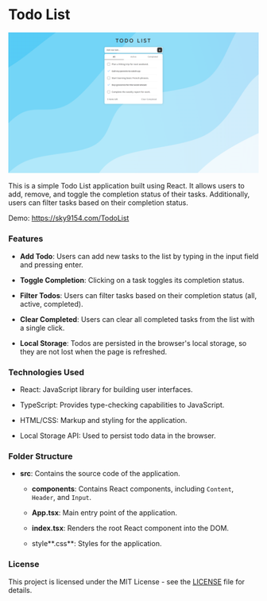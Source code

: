 # Todo List
![TodoList.webp](./docs/TodoList.webp)

This is a simple Todo List application built using React. It allows users to add, remove, and toggle the completion status of their tasks. Additionally, users can filter tasks based on their completion status.

Demo: https://sky9154.com/TodoList

### Features

- **Add Todo**: Users can add new tasks to the list by typing in the input field and pressing enter.

- **Toggle Completion**: Clicking on a task toggles its completion status.

- **Filter Todos**: Users can filter tasks based on their completion status (all, active, completed).

- **Clear Completed**: Users can clear all completed tasks from the list with a single click.

- **Local Storage**: Todos are persisted in the browser's local storage, so they are not lost when the page is refreshed.

### Technologies Used

- React: JavaScript library for building user interfaces.

- TypeScript: Provides type-checking capabilities to JavaScript.

- HTML/CSS: Markup and styling for the application.

- Local Storage API: Used to persist todo data in the browser.

### Folder Structure
- **src**: Contains the source code of the application.

    - **components**: Contains React components, including `Content`, `Header`, and `Input`.

    - **App.tsx**: Main entry point of the application.

    - **index.tsx**: Renders the root React component into the DOM.
    - style**.css**: Styles for the application.

### License

This project is licensed under the MIT License - see the [LICENSE](LICENSE) file for details.